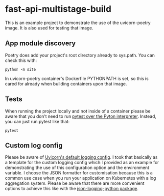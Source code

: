 # fast-api-multistage-build
This is an example project to demonstrate the use of the uvicorn-poetry image.
It is also used for testing that image.

## App module discovery
Poetry does add your project's root directory already to sys.path. You can check this with:
```shell
python -m site
```
In uvicorn-poetry container's Dockerfile PYTHONPATH is set, so this is cared for already when building containers
upon that image.

## Tests
When running the project locally and not inside of a container please be aware that
you don't need to run
[pytest over the Pyton interpreter](https://docs.pytest.org/en/6.2.x/goodpractices.html#tests-outside-application-code).
Instead, you can just run pytest like that:
```shell
pytest
```

## Custom log config
Please be aware of [Uvicorn's default logging config](https://github.com/encode/uvicorn/blob/master/uvicorn/config.py).
I took that basically as a template for the custom logging config which I provided as an example for demonstrating
the use of this configuration option and the environment variable. I choose the JSON formatter for customisation because
this is a common use case when you run your application on Kubernetes with a log aggregation system. 
Please be aware that there are more convenient options to achieve this like with the
[json-logging-python package](https://github.com/bobbui/json-logging-python).
